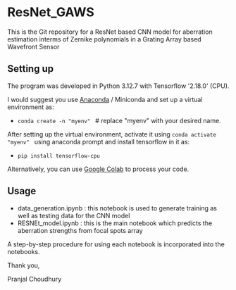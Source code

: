 # ResNet_GAWS


This is the Git repository for a ResNet based CNN model for aberration estimation interms of Zernike polynomials in a Grating Array based Wavefront Sensor

## Setting up

The program was developed in Python 3.12.7 with Tensorflow '2.18.0' (CPU). 

I would suggest you use [Anaconda](https://www.anaconda.com/download/success) / Miniconda and set up a virtual environment as:

- `conda create -n "myenv" ` # replace "myenv" with your desired name.

After setting up the virtual environment, activate it using `conda activate "myenv" ` using anaconda prompt and install tensorflow in it as:

- `pip install tensorflow-cpu`

Alternatively, you can use [Google Colab](https://colab.research.google.com/) to process your code.

## Usage

- data_generation.ipynb : this notebook is used to generate training as well as testing data for the CNN model
- RESNEt_model.ipynb : this is the main notebook which predicts the aberration strengths from focal spots array

A step-by-step procedure for using each notebook is incorporated into the notebooks.

Thank you,

Pranjal Choudhury

